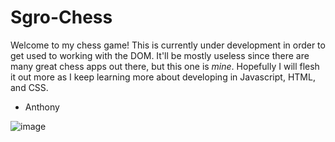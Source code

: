 # Sgro-Chess
Welcome to my chess game! This is currently under development in order to get used to working with the DOM.
It'll be mostly useless since there are many great chess apps out there, but this one is *mine*. Hopefully
I will flesh it out more as I keep learning more about developing in Javascript, HTML, and CSS.

- Anthony

![image](https://user-images.githubusercontent.com/64649626/104653971-63cfc080-5689-11eb-8e53-9404fd4b78cc.png)
